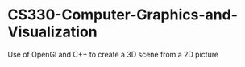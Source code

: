 # CS330-Computer-Graphics-and-Visualization
Use of OpenGl and C++ to create a 3D scene from a 2D picture
